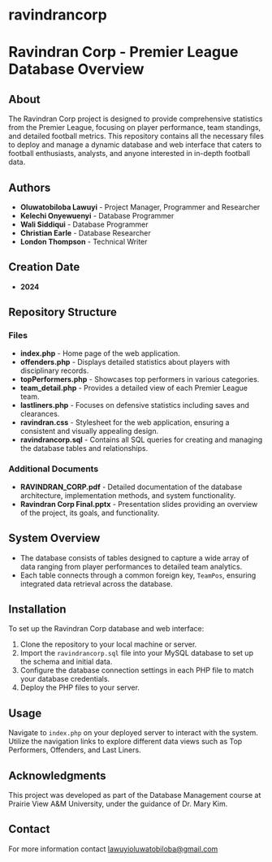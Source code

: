 # ravindrancorp
# Ravindran Corp - Premier League Database Overview

## About
The Ravindran Corp project is designed to provide comprehensive statistics from the Premier League, focusing on player performance, team standings, and detailed football metrics. This repository contains all the necessary files to deploy and manage a dynamic database and web interface that caters to football enthusiasts, analysts, and anyone interested in in-depth football data.

## Authors
- **Oluwatobiloba Lawuyi** - Project Manager, Programmer and Researcher
- **Kelechi Onyewuenyi** - Database Programmer
- **Wali Siddiqui** - Database Programmer
- **Christian Earle** - Database Researcher
- **London Thompson** - Technical Writer

## Creation Date
- **2024**

## Repository Structure
### Files
- **index.php** - Home page of the web application.
- **offenders.php** - Displays detailed statistics about players with disciplinary records.
- **topPerformers.php** - Showcases top performers in various categories.
- **team_detail.php** - Provides a detailed view of each Premier League team.
- **lastliners.php** - Focuses on defensive statistics including saves and clearances.
- **ravindran.css** - Stylesheet for the web application, ensuring a consistent and visually appealing design.
- **ravindrancorp.sql** - Contains all SQL queries for creating and managing the database tables and relationships.

### Additional Documents
- **RAVINDRAN_CORP.pdf** - Detailed documentation of the database architecture, implementation methods, and system functionality.
- **Ravindran Corp Final.pptx** - Presentation slides providing an overview of the project, its goals, and functionality.

## System Overview
- The database consists of tables designed to capture a wide array of data ranging from player performances to detailed team analytics.
- Each table connects through a common foreign key, `TeamPos`, ensuring integrated data retrieval across the database.

## Installation
To set up the Ravindran Corp database and web interface:
1. Clone the repository to your local machine or server.
2. Import the `ravindrancorp.sql` file into your MySQL database to set up the schema and initial data.
3. Configure the database connection settings in each PHP file to match your database credentials.
4. Deploy the PHP files to your server.

## Usage
Navigate to `index.php` on your deployed server to interact with the system. Utilize the navigation links to explore different data views such as Top Performers, Offenders, and Last Liners.

## Acknowledgments
This project was developed as part of the Database Management course at Prairie View A&M University, under the guidance of Dr. Mary Kim.

## Contact
For more information contact lawuyioluwatobiloba@gmail.com
